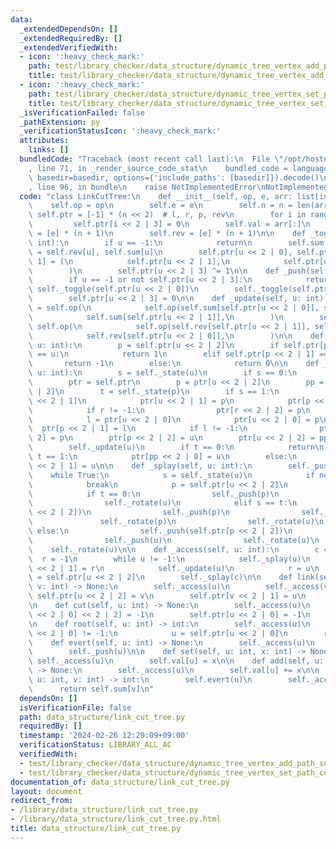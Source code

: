```yaml
---
data:
  _extendedDependsOn: []
  _extendedRequiredBy: []
  _extendedVerifiedWith:
  - icon: ':heavy_check_mark:'
    path: test/library_checker/data_structure/dynamic_tree_vertex_add_path_sum.test.py
    title: test/library_checker/data_structure/dynamic_tree_vertex_add_path_sum.test.py
  - icon: ':heavy_check_mark:'
    path: test/library_checker/data_structure/dynamic_tree_vertex_set_path_composite.test.py
    title: test/library_checker/data_structure/dynamic_tree_vertex_set_path_composite.test.py
  _isVerificationFailed: false
  _pathExtension: py
  _verificationStatusIcon: ':heavy_check_mark:'
  attributes:
    links: []
  bundledCode: "Traceback (most recent call last):\n  File \"/opt/hostedtoolcache/PyPy/3.10.13/x64/lib/pypy3.10/site-packages/onlinejudge_verify/documentation/build.py\"\
    , line 71, in _render_source_code_stat\n    bundled_code = language.bundle(stat.path,\
    \ basedir=basedir, options={'include_paths': [basedir]}).decode()\n  File \"/opt/hostedtoolcache/PyPy/3.10.13/x64/lib/pypy3.10/site-packages/onlinejudge_verify/languages/python.py\"\
    , line 96, in bundle\n    raise NotImplementedError\nNotImplementedError\n"
  code: "class LinkCutTree:\n    def __init__(self, op, e, arr: list[int]):\n    \
    \    self.op = op\n        self.e = e\n        self.n = n = len(arr)\n       \
    \ self.ptr = [-1] * (n << 2)  # l, r, p, rev\n        for i in range(n):\n   \
    \         self.ptr[i << 2 | 3] = 0\n        self.val = arr[:]\n        self.sum\
    \ = [e] * (n + 1)\n        self.rev = [e] * (n + 1)\n\n    def _toggle(self, u:\
    \ int):\n        if u == -1:\n            return\n        self.sum[u], self.rev[u]\
    \ = self.rev[u], self.sum[u]\n        self.ptr[u << 2 | 0], self.ptr[u << 2 |\
    \ 1] = (\n            self.ptr[u << 2 | 1],\n            self.ptr[u << 2 | 0],\n\
    \        )\n        self.ptr[u << 2 | 3] ^= 1\n\n    def _push(self, u: int):\n\
    \        if u == -1 or not self.ptr[u << 2 | 3]:\n            return\n       \
    \ self._toggle(self.ptr[u << 2 | 0])\n        self._toggle(self.ptr[u << 2 | 1])\n\
    \        self.ptr[u << 2 | 3] = 0\n\n    def _update(self, u: int):\n        self.sum[u]\
    \ = self.op(\n            self.op(self.sum[self.ptr[u << 2 | 0]], self.val[u]),\n\
    \            self.sum[self.ptr[u << 2 | 1]],\n        )\n        self.rev[u] =\
    \ self.op(\n            self.op(self.rev[self.ptr[u << 2 | 1]], self.val[u]),\n\
    \            self.rev[self.ptr[u << 2 | 0]],\n        )\n\n    def _state(self,\
    \ u: int):\n        p = self.ptr[u << 2 | 2]\n        if self.ptr[p << 2 | 0]\
    \ == u:\n            return 1\n        elif self.ptr[p << 2 | 1] == u:\n     \
    \       return -1\n        else:\n            return 0\n\n    def _rotate(self,\
    \ u: int):\n        s = self._state(u)\n        if s == 0:\n            return\n\
    \        ptr = self.ptr\n        p = ptr[u << 2 | 2]\n        pp = ptr[p << 2\
    \ | 2]\n        t = self._state(p)\n        if s == 1:\n            r = ptr[u\
    \ << 2 | 1]\n            ptr[u << 2 | 1] = p\n            ptr[p << 2 | 0] = r\n\
    \            if r != -1:\n                ptr[r << 2 | 2] = p\n        else:\n\
    \            l = ptr[u << 2 | 0]\n            ptr[u << 2 | 0] = p\n          \
    \  ptr[p << 2 | 1] = l\n            if l != -1:\n                ptr[l << 2 |\
    \ 2] = p\n        ptr[p << 2 | 2] = u\n        ptr[u << 2 | 2] = pp\n        self._update(p)\n\
    \        self._update(u)\n        if t == 0:\n            return\n        elif\
    \ t == 1:\n            ptr[pp << 2 | 0] = u\n        else:\n            ptr[pp\
    \ << 2 | 1] = u\n\n    def _splay(self, u: int):\n        self._push(u)\n    \
    \    while True:\n            s = self._state(u)\n            if not s:\n    \
    \            break\n            p = self.ptr[u << 2 | 2]\n            t = self._state(p)\n\
    \            if t == 0:\n                self._push(p)\n                self._push(u)\n\
    \                self._rotate(u)\n            elif s == t:\n                self._push(self.ptr[p\
    \ << 2 | 2])\n                self._push(p)\n                self._push(u)\n \
    \               self._rotate(p)\n                self._rotate(u)\n           \
    \ else:\n                self._push(self.ptr[p << 2 | 2])\n                self._push(p)\n\
    \                self._push(u)\n                self._rotate(u)\n            \
    \    self._rotate(u)\n\n    def _access(self, u: int):\n        c = u\n      \
    \  r = -1\n        while u != -1:\n            self._splay(u)\n            self.ptr[u\
    \ << 2 | 1] = r\n            self._update(u)\n            r = u\n            u\
    \ = self.ptr[u << 2 | 2]\n        self._splay(c)\n\n    def link(self, u: int,\
    \ v: int) -> None:\n        self._access(u)\n        self._access(v)\n       \
    \ self.ptr[u << 2 | 2] = v\n        self.ptr[v << 2 | 1] = u\n        self._update(v)\n\
    \n    def cut(self, u: int) -> None:\n        self._access(u)\n        self.ptr[self.ptr[u\
    \ << 2 | 0] << 2 | 2] = -1\n        self.ptr[u << 2 | 0] = -1\n        self._update(u)\n\
    \n    def root(self, u: int) -> int:\n        self._access(u)\n        while self.ptr[u\
    \ << 2 | 0] != -1:\n            u = self.ptr[u << 2 | 0]\n        return u\n\n\
    \    def evert(self, u: int) -> None:\n        self._access(u)\n        self._toggle(u)\n\
    \        self._push(u)\n\n    def set(self, u: int, x: int) -> None:\n       \
    \ self._access(u)\n        self.val[u] = x\n\n    def add(self, u: int, x: int)\
    \ -> None:\n        self._access(u)\n        self.val[u] += x\n\n    def path_query(self,\
    \ u: int, v: int) -> int:\n        self.evert(u)\n        self._access(v)\n  \
    \      return self.sum[v]\n"
  dependsOn: []
  isVerificationFile: false
  path: data_structure/link_cut_tree.py
  requiredBy: []
  timestamp: '2024-02-26 12:20:09+09:00'
  verificationStatus: LIBRARY_ALL_AC
  verifiedWith:
  - test/library_checker/data_structure/dynamic_tree_vertex_add_path_sum.test.py
  - test/library_checker/data_structure/dynamic_tree_vertex_set_path_composite.test.py
documentation_of: data_structure/link_cut_tree.py
layout: document
redirect_from:
- /library/data_structure/link_cut_tree.py
- /library/data_structure/link_cut_tree.py.html
title: data_structure/link_cut_tree.py
---
```

